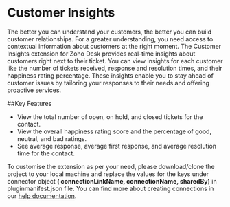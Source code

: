 # Customer Insights
The better you can understand your customers, the better you can build customer relationships. For a greater understanding, you need access to contextual information about customers at the right moment. The Customer Insights extension for Zoho Desk provides real-time insights about customers right next to their ticket. You can view insights for each customer like the number of tickets received, response and resolution times, and their happiness rating percentage. These insights enable you to stay ahead of customer issues by tailoring your responses to their needs and offering proactive services.

##Key Features
* View the total number of open, on hold, and closed tickets for the contact.
* View the overall happiness rating score and the percentage of good, neutral, and bad ratings.
* See average response, average first response, and average resolution time for the contact.

To customise the extension as per your need, please download/clone the project to your local machine and replace the values for the keys under connector object **( connectionLinkName, connectionName, sharedBy)** in pluginmanifest.json file. You can find more about creating connections in our [help documentation](https://www.zoho.com/desk/extensions/guide/#configuring-connectors).